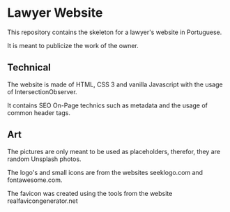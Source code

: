 # Lawyer Website

This repository contains the skeleton for a lawyer's website in Portuguese. 

It is meant to publicize the work of the owner.

## Technical 

The website is made of HTML, CSS 3 and vanilla Javascript with the usage of IntersectionObserver.

It contains SEO On-Page technics such as metadata and the usage of common header tags.

## Art

The pictures are only meant to be used as placeholders, therefor, they are random Unsplash photos.

The logo's and small icons are from the websites seeklogo.com and fontawesome.com.

The favicon was created using the tools from the website realfavicongenerator.net

